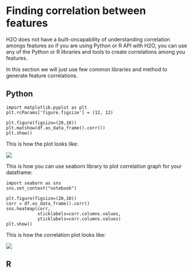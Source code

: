 # Finding correlation between features #

H2O does not have a built-oncapability of understanding correlation amongs features so if you are using Python or R API with H2O, you can use any of the Python or R libraries and tools to create correlations among you features.

In this section we will just use few common libraries and method to generate feature correlations.

## Python ##

```
import matplotlib.pyplot as plt
plt.rcParams['figure.figsize'] = (12, 12)

plt.figure(figsize=(20,10))
plt.matshow(df.as_data_frame().corr())
plt.show()
```
This is how the plot looks like:

![](https://github.com/Avkash/mldl/blob/master/images/flow_plot_matshow.png?raw=true)

This is how you can use seaborn library to plot correlation graph for your dataframe:
```
import seaborn as sns
sns.set_context("notebook")

plt.figure(figsize=(20,10))
corr = df.as_data_frame().corr()
sns.heatmap(corr, 
            xticklabels=corr.columns.values,
            yticklabels=corr.columns.values)
plt.show()
```
This is how the correlation plot looks like:

![](https://github.com/Avkash/mldl/blob/master/images/flow_seaborn_heatmap.png?raw=true)


## R ## 

